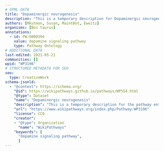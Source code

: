 ```yaml
---
# GPML DATA
title: "Dopaminergic neurogenesis"
description: "This is a temporary description for Dopaminergic neurogenesis"
authors: [Mkutmon, Susan, MaintBot, Eweitz]
organisms: [Bos taurus]
annotations:
  - id: PW:0000394
    value: dopamine signaling pathway
    type: Pathway Ontology
# ADDITIONAL DATA
last-edited: 2021-05-21
communities: []
wpid: "WP3196"
# STRUCTURED METADATA FOR SEO
seo:
  type: CreativeWork
schema-jsonld:
  - "@context": https://schema.org/
    "@id": https://wikipathways.github.io/pathways/WP554.html
    "@type": Dataset
    "name": "Dopaminergic neurogenesis"
    "description": "This is a temporary description for the pathway entitled: Dopaminergic neurogenesis"
    "url": "https://www.wikipathways.org/index.php/Pathway:WP3196"
    "license": CC0
    "creator":
    - "@type": Organization
      "name": "WikiPathways"
    "keywords": [
      "dopamine signaling pathway",
      ]
---
```

